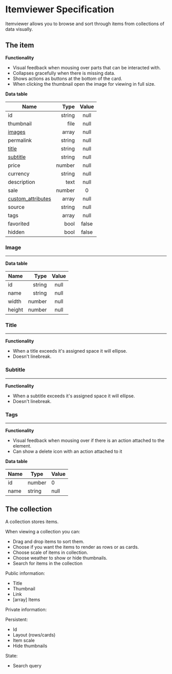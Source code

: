 # Itemviewer Specification

Itemviewer allows you to browse and sort through items from collections of data visually.

## The item

__Functionality__

- Visual feedback when mousing over parts that can be interacted with.
- Collapses gracefully when there is missing data.
- Shows actions as buttons at the bottom of the card.
- When clicking the thumbnail open the image for viewing in full size.

__Data table__

| Name | Type | Value |
| --- | ---:|:---:|
| id | string | null |
| thumbnail | file | null |
| [images](#image) | array | null |
| permalink | string | null |
| [title](#title) | string | null |
| [subtitle](#subtitle) | string | null |
| price | number | null |
| currency | string | null |
| description | text | null |
| sale | number | 0 |
| [custom_attributes](#custom-attributes) |  array | null |
| source | string | null |
| tags | array | null |
| favorited | bool | false |
| hidden | bool | false |

### Image
---

__Data table__

| Name | Type | Value |
| --- | ---:|:---:|
| id | string | null |
| name | string | null |
| width | number | null |
| height | number | null |

### Title
---

__Functionality__

- When a title exceeds it's assigned space it will ellipse.
- Doesn't linebreak.

### Subtitle
---

__Functionality__

- When a subtitle exceeds it's assigned space it will ellipse.
- Doesn't linebreak.

### Tags
---

__Functionality__

- Visual feedback when mousing over if there is an action attached to the element.
- Can show a delete icon with an action attached to it

__Data table__

| Name | Type | Value | 
| --- | --- | --- |
| id | number | 0 |
| name | string | null |

## The collection

A collection stores items.

When viewing a collection you can: 

- Drag and drop items to sort them.
- Choose if you want the items to render as rows or as cards.
- Choose scale of items in collection.
- Choose weather to show or hide thumbnails.
- Search for items in the collection

Public information:

- Title
- Thumbnail
- Link
- [array] Items

Private information:

Persistent:

- Id
- Layout (rows/cards)
- Item scale
- Hide thumbnails

State:

- Search query
